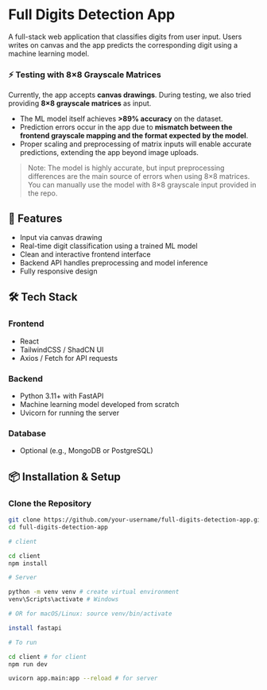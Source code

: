 # Full Digits Detection App

A full-stack web application that classifies digits from user input. Users writes on canvas and the app predicts the corresponding digit using a machine learning model.

### ⚡ Testing with 8×8 Grayscale Matrices

Currently, the app accepts **canvas drawings**. During testing, we also tried providing **8×8 grayscale matrices** as input.

- The ML model itself achieves **>89% accuracy** on the dataset.
- Prediction errors occur in the app due to **mismatch between the frontend grayscale mapping and the format expected by the model**.
- Proper scaling and preprocessing of matrix inputs will enable accurate predictions, extending the app beyond image uploads.

> Note: The model is highly accurate, but input preprocessing differences are the main source of errors when using 8×8 matrices. You can manually use the model with 8×8 grayscale input provided in the repo.

## 🚀 Features

- Input via canvas drawing
- Real-time digit classification using a trained ML model
- Clean and interactive frontend interface
- Backend API handles preprocessing and model inference
- Fully responsive design

## 🛠️ Tech Stack

### Frontend

- React
- TailwindCSS / ShadCN UI
- Axios / Fetch for API requests

### Backend

- Python 3.11+ with FastAPI
- Machine learning model developed from scratch
- Uvicorn for running the server

### Database

- Optional (e.g., MongoDB or PostgreSQL)

## 📦 Installation & Setup

### Clone the Repository

```bash
git clone https://github.com/your-username/full-digits-detection-app.git
cd full-digits-detection-app

# client

cd client
npm install

# Server

python -m venv venv # create virtual environment
venv\Scripts\activate # Windows

# OR for macOS/Linux: source venv/bin/activate

install fastapi

# To run

cd client # for client
npm run dev

uvicorn app.main:app --reload # for server
```
